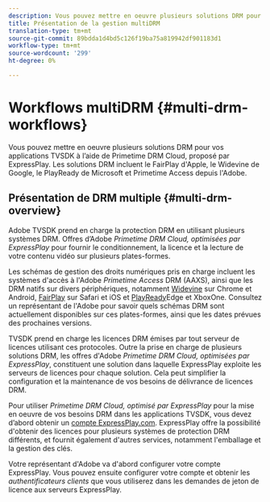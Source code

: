 ```yaml
---
description: Vous pouvez mettre en oeuvre plusieurs solutions DRM pour vos applications TVSDK à l’aide de Primetime DRM Cloud, proposé par ExpressPlay. Les solutions DRM incluent le FairPlay d'Apple, le Widevine de Google, le PlayReady de Microsoft et Primetime Access depuis l'Adobe.
title: Présentation de la gestion multiDRM
translation-type: tm+mt
source-git-commit: 89bdda1d4bd5c126f19ba75a819942df901183d1
workflow-type: tm+mt
source-wordcount: '299'
ht-degree: 0%

---
```



# Workflows multiDRM {#multi-drm-workflows}

Vous pouvez mettre en oeuvre plusieurs solutions DRM pour vos applications TVSDK à l’aide de Primetime DRM Cloud, proposé par ExpressPlay. Les solutions DRM incluent le FairPlay d&#39;Apple, le Widevine de Google, le PlayReady de Microsoft et Primetime Access depuis l&#39;Adobe.

## Présentation de DRM multiple {#multi-drm-overview}

Adobe TVSDK prend en charge la protection DRM en utilisant plusieurs systèmes DRM. Offres d’Adobe *Primetime DRM Cloud, optimisées par ExpressPlay* pour fournir le conditionnement, la licence et la lecture de votre contenu vidéo sur plusieurs plates-formes.

Les schémas de gestion des droits numériques pris en charge incluent les systèmes d&#39;accès à l&#39;Adobe *Primetime Access* DRM (AAXS), ainsi que les DRM natifs sur divers périphériques, notamment [Widevine](https://www.widevine.com) sur Chrome et Android, [FairPlay](https://developer.apple.com/streaming/fps/) sur Safari et iOS et [PlayReady](https://www.microsoft.com/playready/)Edge et XboxOne. Consultez un représentant de l&#39;Adobe pour savoir quels schémas DRM sont actuellement disponibles sur ces plates-formes, ainsi que les dates prévues des prochaines versions.

TVSDK prend en charge les licences DRM émises par tout serveur de licences utilisant ces protocoles. Outre la prise en charge de plusieurs solutions DRM, les offres d&#39;Adobe *Primetime DRM Cloud, optimisées par ExpressPlay*, constituent une solution dans laquelle ExpressPlay exploite les serveurs de licences pour chaque solution. Cela peut simplifier la configuration et la maintenance de vos besoins de délivrance de licences DRM.

Pour utiliser *Primetime DRM Cloud, optimisé par ExpressPlay* pour la mise en oeuvre de vos besoins DRM dans les applications TVSDK, vous devez d’abord obtenir un [compte ExpressPlay.com](https://www.expressplay.com). ExpressPlay offre la possibilité d&#39;obtenir des licences pour plusieurs systèmes de protection DRM différents, et fournit également d&#39;autres services, notamment l&#39;emballage et la gestion des clés.

Votre représentant d&#39;Adobe va d&#39;abord configurer votre compte ExpressPlay. Vous pouvez ensuite configurer votre compte et obtenir les *authentificateurs clients* que vous utiliserez dans les demandes de jeton de licence aux serveurs ExpressPlay.